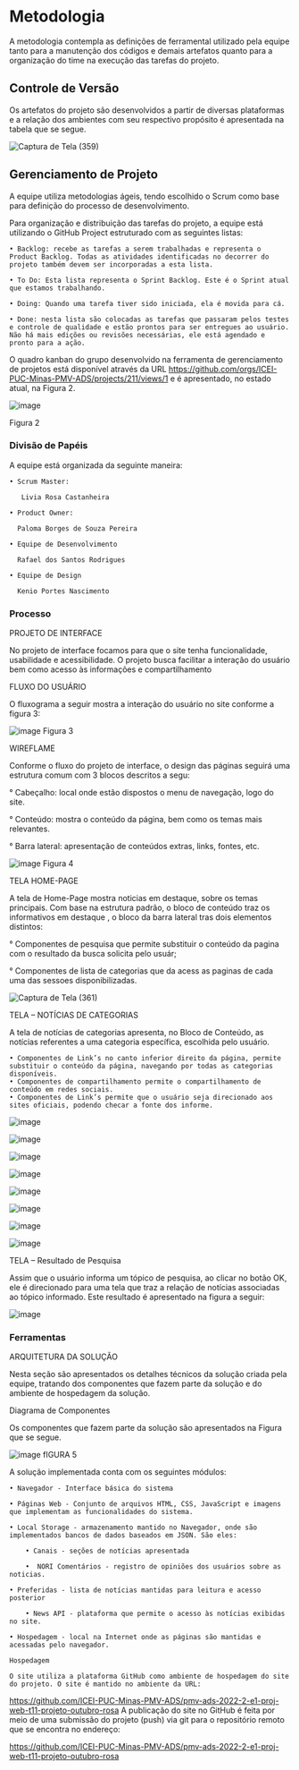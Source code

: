 
# Metodologia

A metodologia contempla as definições de ferramental utilizado pela equipe tanto para a manutenção dos códigos e demais artefatos quanto para a organização do time na execução das tarefas do projeto.

## Controle de Versão

Os artefatos do projeto são desenvolvidos a partir de diversas plataformas e a relação dos ambientes com seu respectivo propósito é apresentada na tabela que se segue. 

![Captura de Tela (359)](https://user-images.githubusercontent.com/117127986/204016239-0a142d15-9ef1-4fab-9491-3af836bd4a76.png)

## Gerenciamento de Projeto

A equipe utiliza metodologias ágeis, tendo escolhido o Scrum como base para definição do processo de desenvolvimento.

Para organização e distribuição das tarefas do projeto, a equipe está utilizando o GitHub Project  estruturado com as seguintes listas: 

    • Backlog: recebe as tarefas a serem trabalhadas e representa o Product Backlog. Todas as atividades identificadas no decorrer do projeto também devem ser incorporadas a esta lista.
        
    • To Do: Esta lista representa o Sprint Backlog. Este é o Sprint atual que estamos trabalhando.
    
    • Doing: Quando uma tarefa tiver sido iniciada, ela é movida para cá.
    
    • Done: nesta lista são colocadas as tarefas que passaram pelos testes e controle de qualidade e estão prontos para ser entregues ao usuário. Não há mais edições ou revisões necessárias, ele está agendado e pronto para a ação.
    
O quadro kanban do grupo desenvolvido na ferramenta de gerenciamento de projetos está disponível através da URL https://github.com/orgs/ICEI-PUC-Minas-PMV-ADS/projects/211/views/1 e é apresentado, no estado atual, na Figura 2.



![image](https://user-images.githubusercontent.com/117127986/204019362-fbfa5b1e-2235-4db6-ae6c-3c2b2d39fd76.png)

Figura  2    

### Divisão de Papéis

A equipe está organizada da seguinte maneira:

    • Scrum Master:
    
       Livia Rosa Castanheira
       
    • Product Owner: 
    
      Paloma Borges de Souza Pereira 
      
    • Equipe de Desenvolvimento
    
      Rafael dos Santos Rodrigues
      
    • Equipe de Design
    
      Kenio Portes Nascimento
      

### Processo

PROJETO DE INTERFACE


No projeto de interface focamos para que o site tenha funcionalidade, usabilidade e acessibilidade. O projeto busca facilitar a interação do usuário bem como acesso às informações e compartilhamento

FLUXO DO USUÁRIO

O fluxograma a seguir mostra a interação do usuário no site conforme a figura 3: 

![image](https://user-images.githubusercontent.com/117127986/204020821-c8612135-a7bd-4b03-bcbd-8300f00efffd.png)
                                     Figura 3
                                     
WIREFLAME 

Conforme o fluxo do projeto de interface, o design das páginas seguirá uma estrutura comum com 3 blocos descritos a segu:

° Cabeçalho: local onde estão dispostos o menu de navegação, logo do site.

° Conteúdo: mostra o conteúdo da página, bem como os temas mais relevantes.

° Barra lateral: apresentação de conteúdos extras, links, fontes, etc. 

![image](https://user-images.githubusercontent.com/117127986/204021474-ce2289d2-0a8f-4caa-b77d-ef660b66f731.png)
                                            Figura 4
 
 TELA HOME-PAGE

A tela de  Home-Page  mostra noticias em destaque, sobre os temas principais.
Com base na estrutura padrão, o bloco de conteúdo  traz  os informativos em destaque , o bloco da barra lateral tras  dois elementos distintos:

° Componentes de pesquisa que permite substituir o conteúdo da pagina com o resultado da busca  solicita pelo usuár;

° Componentes de lista de categorias  que da  acess as paginas  de cada uma das sessoes  disponibilizadas.

![Captura de Tela (361)](https://user-images.githubusercontent.com/117127986/204024099-2ccb9c7f-58a5-4de5-9ef5-7047b2624902.png)


TELA – NOTÍCIAS DE CATEGORIAS 

A tela de notícias de categorias apresenta, no Bloco de Conteúdo, as notícias referentes a uma categoria específica, escolhida pelo usuário. 

    • Componentes de Link’s no canto inferior direito da página, permite substituir o conteúdo da página, navegando por todas as categorias disponíveis. 
    • Componentes de compartilhamento permite o compartilhamento de conteúdo em redes sociais.  
    • Componentes de Link’s permite que o usuário seja direcionado aos sites oficiais, podendo checar a fonte dos informe. 


![image](https://user-images.githubusercontent.com/117127986/204029818-35b39137-b96a-46cc-97b0-d24f1bd5ccad.png)

![image](https://user-images.githubusercontent.com/117127986/204029922-9ba5224b-446d-4fb1-bbe1-06e2a5758f7c.png)

![image](https://user-images.githubusercontent.com/117127986/204030037-dbc56934-7ce1-4919-aa86-67043836150c.png)

![image](https://user-images.githubusercontent.com/117127986/204030312-5fe591f2-97f7-459b-8936-f43201a16aac.png)

![image](https://user-images.githubusercontent.com/117127986/204030361-8514280e-f33b-4441-a4e5-855395b18fff.png)

![image](https://user-images.githubusercontent.com/117127986/204030445-6bd159a4-608d-4654-ad3c-35fe34ea858f.png)

![image](https://user-images.githubusercontent.com/117127986/204030466-21b7caf2-8e19-46f5-92f0-460a4a7e7213.png)

![image](https://user-images.githubusercontent.com/117127986/204030511-b24d53c6-a19f-4127-8514-d0d8011c32da.png)

TELA – Resultado de Pesquisa 

Assim que o usuário informa um tópico de pesquisa, ao clicar no botão OK, ele é direcionado para uma tela que traz a relação de notícias associadas ao tópico informado. 
Este resultado é apresentado na figura a seguir: 

![image](https://user-images.githubusercontent.com/117127986/204030577-a94ff46c-d60a-47d8-886e-ca40df8d514a.png)






### Ferramentas

ARQUITETURA DA SOLUÇÃO

Nesta seção são apresentados os detalhes técnicos da solução criada pela equipe, tratando dos componentes que fazem parte da solução e do ambiente de hospedagem da solução.

Diagrama de Componentes

Os componentes que fazem parte da solução são apresentados na Figura que se segue.


![image](https://user-images.githubusercontent.com/117127986/204031021-ba102b5b-0922-493a-97dc-f56b5486883e.png)
                               fIGURA  5


A solução implementada conta com os seguintes módulos:

    • Navegador - Interface básica do sistema
    
    • Páginas Web - Conjunto de arquivos HTML, CSS, JavaScript e imagens que implementam as funcionalidades do sistema.
    
    • Local Storage - armazenamento mantido no Navegador, onde são implementados bancos de dados baseados em JSON. São eles: 
   
        • Canais - seções de notícias apresentada
        
        •  NORI Comentários - registro de opiniões dos usuários sobre as  noticias.
        
    • Preferidas - lista de notícias mantidas para leitura e acesso posterior 
    
        • News API - plataforma que permite o acesso às notícias exibidas no site.
       
    • Hospedagem - local na Internet onde as páginas são mantidas e acessadas pelo navegador.  
    
    Hospedagem
    
    O site utiliza a plataforma GitHub como ambiente de hospedagem do site do projeto. O site é mantido no ambiente da URL: 

https://github.com/ICEI-PUC-Minas-PMV-ADS/pmv-ads-2022-2-e1-proj-web-t11-projeto-outubro-rosa
A publicação do site no GitHub é feita por meio de uma submissão do projeto (push) via git para o repositório remoto que se encontra no endereço:

https://github.com/ICEI-PUC-Minas-PMV-ADS/pmv-ads-2022-2-e1-proj-web-t11-projeto-outubro-rosa


